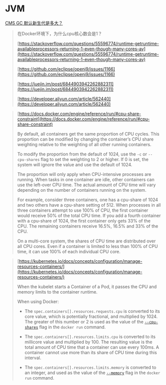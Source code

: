 # JVM

[CMS GC 默认新生代是多大？](https://www.jianshu.com/p/832fc4d4cb53)

> 在Docker环境下，为什么cpu核心数会是1？
> 
> [https://stackoverflow.com/questions/55596774/runtime-getruntime-availableprocessors-returning-1-even-though-many-cores-av](https://stackoverflow.com/questions/55596774/runtime-getruntime-availableprocessors-returning-1-even-though-many-cores-av)
> 
> [https://github.com/eclipse/openj9/issues/1166](https://github.com/eclipse/openj9/issues/1166)
> 
> [https://juejin.im/post/6844903942262882311](https://juejin.im/post/6844903942262882311)
> 
> [https://developer.aliyun.com/article/562440](https://developer.aliyun.com/article/562440)

> [https://docs.docker.com/engine/reference/run/#cpu-share-constraint](https://docs.docker.com/engine/reference/run/#cpu-share-constraint)
> 
> By default, all containers get the same proportion of CPU cycles. This proportion can be modified by changing the container’s CPU share weighting relative to the weighting of all other running containers.
> 
> To modify the proportion from the default of 1024, use the `-c` or `--cpu-shares` flag to set the weighting to 2 or higher. If 0 is set, the system will ignore the value and use the default of 1024.
> 
> The proportion will only apply when CPU-intensive processes are running. When tasks in one container are idle, other containers can use the left-over CPU time. The actual amount of CPU time will vary depending on the number of containers running on the system.
> 
> For example, consider three containers, one has a cpu-share of 1024 and two others have a cpu-share setting of 512. When processes in all three containers attempt to use 100% of CPU, the first container would receive 50% of the total CPU time. If you add a fourth container with a cpu-share of 1024, the first container only gets 33% of the CPU. The remaining containers receive 16.5%, 16.5% and 33% of the CPU.
> 
> On a multi-core system, the shares of CPU time are distributed over all CPU cores. Even if a container is limited to less than 100% of CPU time, it can use 100% of each individual CPU core.

> [https://kubernetes.io/docs/concepts/configuration/manage-resources-containers/](https://kubernetes.io/docs/concepts/configuration/manage-resources-containers/)
> 
> When the kubelet starts a Container of a Pod, it passes the CPU and memory limits to the container runtime.
> 
> When using Docker:
> 
> - The `spec.containers[].resources.requests.cpu` is converted to its core value, which is potentially fractional, and multiplied by 1024. The greater of this number or 2 is used as the value of the [`--cpu-shares`](https://docs.docker.com/engine/reference/run/#cpu-share-constraint) flag in the `docker run` command.
> 
> - The `spec.containers[].resources.limits.cpu` is converted to its millicore value and multiplied by 100. The resulting value is the total amount of CPU time that a container can use every 100ms. A container cannot use more than its share of CPU time during this interval.
> 
> - The `spec.containers[].resources.limits.memory` is converted to an integer, and used as the value of the [`--memory`](https://docs.docker.com/engine/reference/run/#/user-memory-constraints) flag in the `docker run` command.
